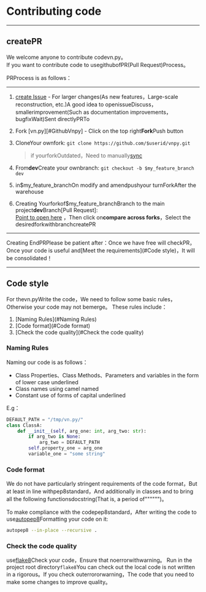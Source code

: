 # Contributing code

---
## createPR
We welcome anyone to contribute codevn.py。  
If you want to contribute code to usegithubofPR(Pull Request)Process。

PRProcess is as follows：

---
1. [create Issue][CreateIssue] - For larger changes(As new features，Large-scale reconstruction, etc.)A good idea to openissueDiscuss， smallerimprovement(Such as documentation improvements，bugfixWait)Sent directlyPRTo

2. Fork [vn.py][#GithubVnpy] - Click on the top right**Fork**Push button

3. CloneYour ownfork: ```git clone https://github.com/$userid/vnpy.git```
	> if yourforkOutdated，Need to manually[sync][GithubDocForSync]

4. From**dev**Create your ownbranch: ```git checkout -b $my_feature_branch dev```

5. in$my_feature_branchOn modify and amendpushyour turnForkAfter the warehouse

6. Creating Yourforkof$my_feature_branchBranch to the main project**dev**Branch[Pull Request]:  
 [Point to open here][CreatePR] ，Then click on**compare across forks**，Select the desiredforkwithbranchcreatePR

---

Creating EndPRPlease be patient after：Once we have free will checkPR，Once your code is useful and[Meet the requirements](#Code style)，It will be consolidated！


---
## Code style
For thevn.pyWrite the code，We need to follow some basic rules，Otherwise your code may not bemerge。
These rules include：
1. [Naming Rules](#Naming Rules)
2. [Code format](#Code format)
3. [Check the code quality](#Check the code quality)


### Naming Rules
Naming our code is as follows：

* Class Properties、Class Methods、Parameters and variables in the form of lower case underlined
* Class names using camel named
* Constant use of forms of capital underlined

E.g：
```python
DEFAULT_PATH = "/tmp/vn.py/"
class ClassA:
    def __init__(self, arg_one: int, arg_two: str):
        if arg_two is None:
            arg_two = DEFAULT_PATH
        self.property_one = arg_one
        variable_one = "some string"
```


### Code format
We do not have particularly stringent requirements of the code format，But at least in line withpep8standard，And additionally in classes and to bring all the following functionsdocstring(That is, a period of"""""")。

To make compliance with the codepep8standard，After writing the code to use[autopep8](https://github.com/hhatto/autopep8)Formatting your code on it:  
```bash
autopep8 --in-place --recursive . 
```

### Check the code quality
use[flake8](https://pypi.org/project/flake8/)Check your code，Ensure that noerrorwithwarning。
Run in the project root directory```flake8```You can check out the local code is not written in a rigorous。If you check outerrororwarning，The code that you need to make some changes to improve quality。

[GithubVnpy]:https://github.com/vnpy/vnpy
[GithubDocForSync]:https://help.github.com/articles/syncing-a-fork/
[CreateIssue]:https://github.com/vnpy/vnpy/issues/new
[CreatePR]:https://github.com/vnpy/vnpy/compare?expand=1

